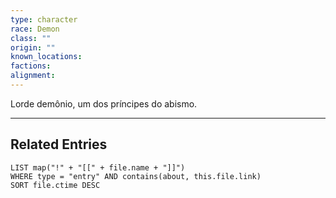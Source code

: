 ```yaml
---
type: character
race: Demon
class: ""
origin: ""
known_locations: 
factions: 
alignment:
---
```

Lorde demônio, um dos príncipes do abismo.

---

## Related Entries
```dataview
LIST map("!" + "[[" + file.name + "]]")
WHERE type = "entry" AND contains(about, this.file.link)
SORT file.ctime DESC

